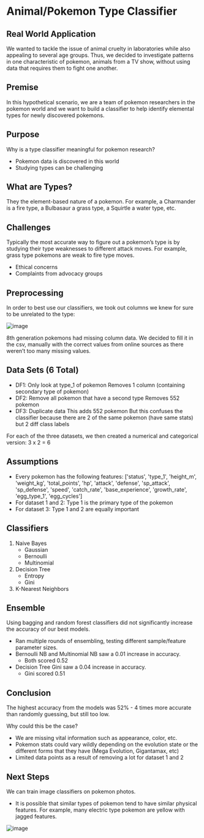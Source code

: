 # Animal/Pokemon Type Classifier
## Real World Application
We wanted to tackle the issue of animal cruelty in laboratories while also appealing to several age groups. Thus, we decided to investigate patterns in one characteristic of pokemon, animals from a TV show, without using data that requires them to fight one another.

## Premise
In this hypothetical scenario, we are a team of pokemon researchers in the pokemon world and we want to build a classifier to help identify elemental types for newly discovered pokemons.

## Purpose
Why is a type classifier meaningful for pokemon research?
- Pokemon data is discovered in this world
- Studying types can be challenging

## What are Types?
They the element-based nature of a pokemon. For example, a Charmander is a fire type, a Bulbasaur a grass type, a Squirtle a water type, etc.

## Challenges
Typically the most accurate way to figure out a pokemon’s type is by studying their type weaknesses to different attack moves. For example, grass type pokemons are weak to fire type moves.
- Ethical concerns
- Complaints from advocacy groups

## Preprocessing
In order to best use our classifiers, we took out columns we knew for sure to be unrelated to the type:

![image](https://github.com/MirShahiduzzaman/AnimalTypeClassifier/assets/43242843/26c72275-c8c4-42aa-a018-aa906b085d22)

8th generation pokemons had missing column data. We decided to fill it in the csv, manually with the correct values from online sources as there weren’t too many missing values.

## Data Sets (6 Total)
- DF1: Only look at type_1 of pokemon
Removes 1 column (containing secondary type of pokemon)
- DF2: Remove all pokemon that have a second type
Removes 552 pokemon
- DF3: Duplicate data
This adds 552 pokemon
But this confuses the classifier because there are 2 of the same pokemon (have same stats) but 2 diff class labels

For each of the three datasets, we then created a numerical and categorical version: 3 x 2 = 6

## Assumptions
- Every pokemon has the following features:
['status', 'type_1', 'height_m', 'weight_kg', 'total_points', 'hp', 'attack', 'defense', 'sp_attack', 'sp_defense', 'speed', 'catch_rate', 'base_experience', 'growth_rate', 'egg_type_1', 'egg_cycles']
- For dataset 1 and 2: Type 1 is the primary type of the pokemon
- For dataset 3: Type 1 and 2 are equally important

## Classifiers
1. Naive Bayes 
    - Gaussian
    - Bernoulli
    - Multinomial
2. Decision Tree 
    - Entropy
    - Gini
3. K-Nearest Neighbors

## Ensemble
Using bagging and random forest classifiers did not significantly increase the accuracy of our best models.
- Ran multiple rounds of ensembling, testing different sample/feature parameter sizes.
- Bernoulli NB and Multinomial NB saw a 0.01 increase in accuracy.
  - Both scored 0.52
- Decision Tree Gini saw a 0.04 increase in accuracy.
  - Gini scored 0.51

## Conclusion
The highest accuracy from the models was 52% - 4 times more accurate than randomly guessing, but still too low.

Why could this be the case?
- We are missing vital information such as appearance, color, etc.
- Pokemon stats could vary wildly depending on the evolution state or the different forms that they have (Mega Evolution, Gigantamax, etc) 
- Limited data points as a result of removing a lot for dataset 1 and 2

## Next Steps
We can train image classifiers on pokemon photos.
- It is possible that similar types of pokemon tend to have similar physical features. For example, many electric type pokemon are yellow with jagged features.

![image](https://github.com/MirShahiduzzaman/AnimalTypeClassifier/assets/43242843/bd0e351f-6775-4b52-8863-e5e3cdbd0850)

<!--
## Summary
  As a Pokemon research team, we looked into the most ethical way to classify the type of Pokemon based on its stats. We first split the dataset into 6 datasets, each with their own attributes. We then removed unhelpful data in determining the type and selected the best K value for our models. 
  
  The next step was for us to run the models. The first model was Naive Bayes, for which we used Guassian, Bernoulli, and Multinomial. We found Guassian to be least effective compared to the other classifiers in the Naive Bayes. The Bernoulli Chi-Squared’s highest accuracy was 52%. The Multinomial provided the second highest accuracy with the Chi Square feature selection yielding an accuracy of 51%. We also used a decision tree. After optimizing and trimming, we learned the most accurate tree was the gini tree, with an accuracy of 47%. As for the K Nearest Neighbor, it provided the least accurate results, mainly due to the datasets having a high number of data points. 
  
  While completing the ensemble, we were able to increase the accuracy for each, but only by 0.01 for Multinomial, 0.04 for the decision tree, and 0.02 for the decision tree using the random forest classifier. As a result, we concluded that we cannot classify pokemon solely based on its stats, but we hypothesized that it would be possible given more data, such as color and appearance.
-->

